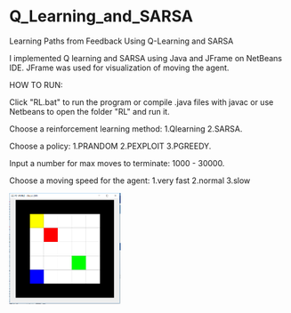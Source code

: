 # Q_Learning_and_SARSA
Learning Paths from Feedback Using Q-Learning and SARSA

I implemented Q learning and SARSA using Java and JFrame on NetBeans IDE.
JFrame was used for visualization of moving the agent. 


HOW TO RUN:

Click "RL.bat" to run the program or compile .java files with javac 
or use Netbeans to open the folder "RL" and run it.

 
Choose a reinforcement learning method: 1.Qlearning 2.SARSA.

Choose a policy: 1.PRANDOM 2.PEXPLOIT 3.PGREEDY.

Input a number for max moves to terminate: 1000 - 30000.

Choose a moving speed for the agent: 1.very fast 2.normal 3.slow

<img src="https://github.com/xzhou29/Q_Learning_and_SARSA/blob/master/Capture3.PNG" width="200" height="200" />

